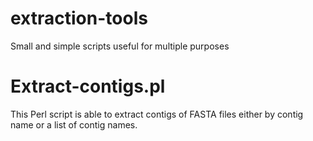# extraction-tools
Small and simple scripts useful for multiple purposes

# Extract-contigs.pl
This Perl script is able to extract contigs of FASTA files either by contig name or a list of contig names.

